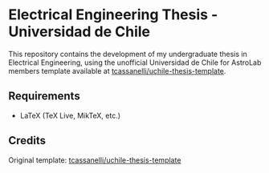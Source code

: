 # Electrical Engineering Thesis - Universidad de Chile

This repository contains the development of my undergraduate thesis in Electrical Engineering, using the unofficial Universidad de Chile for AstroLab members template available at [tcassanelli/uchile-thesis-template](https://github.com/tcassanelli/uchile-thesis-template).

## Requirements

- LaTeX (TeX Live, MikTeX, etc.)

## Credits

Original template: [tcassanelli/uchile-thesis-template](https://github.com/tcassanelli/uchile-thesis-template)
